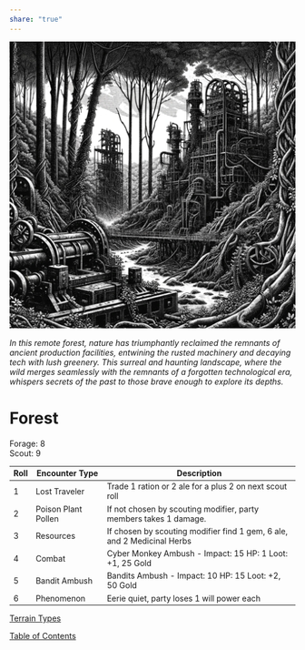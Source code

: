 ```yaml
---  
share: "true"  
---  
```

  
![Pasted image 20240126174538](./Pasted%20image%2020240126174538.png)  
  
*In this remote forest, nature has triumphantly reclaimed the remnants of ancient production facilities, entwining the rusted machinery and decaying tech with lush greenery. This surreal and haunting landscape, where the wild merges seamlessly with the remnants of a forgotten technological era, whispers secrets of the past to those brave enough to explore its depths.*  
  
# Forest  
  
Forage: 8  
Scout: 9  
  
| Roll | Encounter Type | Description |  
| ---- | ---- | ---- |  
| 1 | Lost Traveler | Trade 1 ration or 2 ale for a plus 2 on next scout roll |  
| 2 | Poison Plant Pollen | If not chosen by scouting modifier, party members takes 1 damage. |  
| 3 | Resources | If chosen by scouting modifier find 1 gem, 6 ale, and 2 Medicinal Herbs |  
| 4 | Combat | Cyber Monkey Ambush - Impact: 15  HP: 1 Loot: +1, 25 Gold |  
| 5 | Bandit Ambush | Bandits Ambush - Impact: 10 HP: 15 Loot: +2, 50 Gold |  
| 6 | Phenomenon | Eerie quiet, party loses 1 will power each |  
  
[Terrain Types](./Terrain%20Types.html)  
  
[Table of Contents](./Table%20of%20Contents.html)